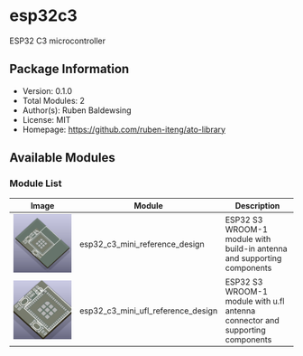 # esp32c3

ESP32 C3 microcontroller

## Package Information

- Version: 0.1.0
- Total Modules: 2
- Author(s): Ruben Baldewsing
- License: MIT
- Homepage: https://github.com/ruben-iteng/ato-library

## Available Modules

### Module List

| Image | Module | Description |
|-------|--------|-------------|
|![esp32_c3_mini_reference_design](https://github.com/ruben-iteng/ato-library/raw/main/packages/esp32c3/assets/esp32_c3_mini_reference_design.png)| esp32_c3_mini_reference_design | ESP32 S3 WROOM-1 module with build-in antenna and supporting components |
|![esp32_c3_mini_ufl_reference_design](https://github.com/ruben-iteng/ato-library/raw/main/packages/esp32c3/assets/esp32_c3_mini_ufl_reference_design.png)| esp32_c3_mini_ufl_reference_design | ESP32 S3 WROOM-1 module with u.fl antenna connector and supporting components |
